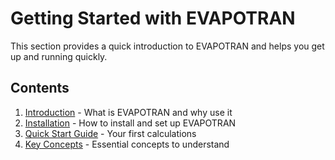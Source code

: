 # Getting Started with EVAPOTRAN

This section provides a quick introduction to EVAPOTRAN and helps you get up and running quickly.

## Contents

1. [Introduction](introduction.md) - What is EVAPOTRAN and why use it
2. [Installation](installation.md) - How to install and set up EVAPOTRAN
3. [Quick Start Guide](quick-start.md) - Your first calculations
4. [Key Concepts](key-concepts.md) - Essential concepts to understand